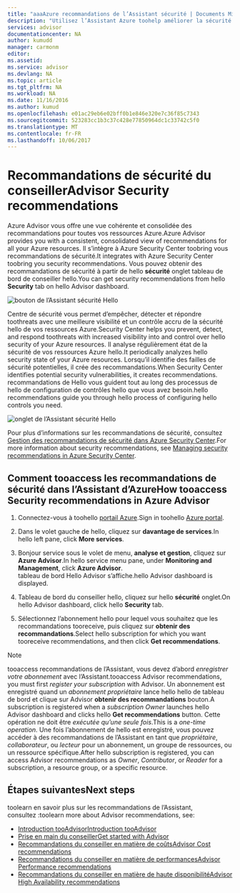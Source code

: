 ```yaml
---
title: "aaaAzure recommandations de l’Assistant sécurité | Documents Microsoft"
description: "Utilisez l’Assistant Azure toohelp améliorer la sécurité de hello de vos déploiements Azure."
services: advisor
documentationcenter: NA
author: kumudd
manager: carmonm
editor: 
ms.assetid: 
ms.service: advisor
ms.devlang: NA
ms.topic: article
ms.tgt_pltfrm: NA
ms.workload: NA
ms.date: 11/16/2016
ms.author: kumud
ms.openlocfilehash: e01ac29eb6e02bff0b1e846e320e7c36f85c7343
ms.sourcegitcommit: 523283cc1b3c37c428e77850964dc1c33742c5f0
ms.translationtype: MT
ms.contentlocale: fr-FR
ms.lasthandoff: 10/06/2017
---
```

# <a name="advisor-security-recommendations"></a><span data-ttu-id="ee4cd-103">Recommandations de sécurité du conseiller</span><span class="sxs-lookup"><span data-stu-id="ee4cd-103">Advisor Security recommendations</span></span>

<span data-ttu-id="ee4cd-104">Azure Advisor vous offre une vue cohérente et consolidée des recommandations pour toutes vos ressources Azure.</span><span class="sxs-lookup"><span data-stu-id="ee4cd-104">Azure Advisor provides you with a consistent, consolidated view of recommendations for all your Azure resources.</span></span> <span data-ttu-id="ee4cd-105">Il s’intègre à Azure Security Center toobring vous recommandations de sécurité.</span><span class="sxs-lookup"><span data-stu-id="ee4cd-105">It integrates with Azure Security Center toobring you security recommendations.</span></span> <span data-ttu-id="ee4cd-106">Vous pouvez obtenir des recommandations de sécurité à partir de hello **sécurité** onglet tableau de bord de conseiller hello.</span><span class="sxs-lookup"><span data-stu-id="ee4cd-106">You can get security recommendations from hello **Security** tab on hello Advisor dashboard.</span></span>

![bouton de l’Assistant sécurité Hello](./media/advisor-security-recommendations/advisor-security-tab.png)

<span data-ttu-id="ee4cd-108">Centre de sécurité vous permet d’empêcher, détecter et répondre toothreats avec une meilleure visibilité et un contrôle accru de la sécurité hello de vos ressources Azure.</span><span class="sxs-lookup"><span data-stu-id="ee4cd-108">Security Center helps you prevent, detect, and respond toothreats with increased visibility into and control over hello security of your Azure resources.</span></span> <span data-ttu-id="ee4cd-109">Il analyse régulièrement état de la sécurité de vos ressources Azure hello.</span><span class="sxs-lookup"><span data-stu-id="ee4cd-109">It periodically analyzes hello security state of your Azure resources.</span></span> <span data-ttu-id="ee4cd-110">Lorsqu’il identifie des failles de sécurité potentielles, il crée des recommandations.</span><span class="sxs-lookup"><span data-stu-id="ee4cd-110">When Security Center identifies potential security vulnerabilities, it creates recommendations.</span></span> <span data-ttu-id="ee4cd-111">recommandations de Hello vous guident tout au long des processus de hello de configuration de contrôles hello que vous avez besoin.</span><span class="sxs-lookup"><span data-stu-id="ee4cd-111">hello recommendations guide you through hello process of configuring hello controls you need.</span></span> 

![onglet de l’Assistant sécurité Hello](./media/advisor-security-recommendations/advisor-security-recommendations.png)

<span data-ttu-id="ee4cd-113">Pour plus d’informations sur les recommandations de sécurité, consultez [Gestion des recommandations de sécurité dans Azure Security Center](https://azure.microsoft.com/en-us/documentation/articles/security-center-recommendations/).</span><span class="sxs-lookup"><span data-stu-id="ee4cd-113">For more information about security recommendations, see [Managing security recommendations in Azure Security Center](https://azure.microsoft.com/en-us/documentation/articles/security-center-recommendations/).</span></span>

## <a name="how-tooaccess-security-recommendations-in-azure-advisor"></a><span data-ttu-id="ee4cd-114">Comment tooaccess les recommandations de sécurité dans l’Assistant d’Azure</span><span class="sxs-lookup"><span data-stu-id="ee4cd-114">How tooaccess Security recommendations in Azure Advisor</span></span>

1. <span data-ttu-id="ee4cd-115">Connectez-vous à toohello [portail Azure](https://portal.azure.com).</span><span class="sxs-lookup"><span data-stu-id="ee4cd-115">Sign in toohello [Azure portal](https://portal.azure.com).</span></span>

2. <span data-ttu-id="ee4cd-116">Dans le volet gauche de hello, cliquez sur **davantage de services**.</span><span class="sxs-lookup"><span data-stu-id="ee4cd-116">In hello left pane, click **More services**.</span></span>

3. <span data-ttu-id="ee4cd-117">Bonjour service sous le volet de menu, **analyse et gestion**, cliquez sur **Azure Advisor**.</span><span class="sxs-lookup"><span data-stu-id="ee4cd-117">In hello service menu pane, under **Monitoring and Management**, click **Azure Advisor**.</span></span>  
 <span data-ttu-id="ee4cd-118">tableau de bord Hello Advisor s’affiche.</span><span class="sxs-lookup"><span data-stu-id="ee4cd-118">hello Advisor dashboard is displayed.</span></span>

4. <span data-ttu-id="ee4cd-119">Tableau de bord du conseiller hello, cliquez sur hello **sécurité** onglet.</span><span class="sxs-lookup"><span data-stu-id="ee4cd-119">On hello Advisor dashboard, click hello **Security** tab.</span></span>

5. <span data-ttu-id="ee4cd-120">Sélectionnez l’abonnement hello pour lequel vous souhaitez que les recommandations tooreceive, puis cliquez sur **obtenir des recommandations**.</span><span class="sxs-lookup"><span data-stu-id="ee4cd-120">Select hello subscription for which you want tooreceive recommendations, and then click **Get recommendations**.</span></span>

> [!NOTE]
> <span data-ttu-id="ee4cd-121">tooaccess recommandations de l’Assistant, vous devez d’abord *enregistrer votre abonnement* avec l’Assistant.</span><span class="sxs-lookup"><span data-stu-id="ee4cd-121">tooaccess Advisor recommendations, you must first *register your subscription* with Advisor.</span></span> <span data-ttu-id="ee4cd-122">Un abonnement est enregistré quand un *abonnement propriétaire* lance hello hello de tableau de bord et clique sur Advisor **obtenir des recommandations** bouton.</span><span class="sxs-lookup"><span data-stu-id="ee4cd-122">A subscription is registered when a *subscription Owner* launches hello Advisor dashboard and clicks hello **Get recommendations** button.</span></span> <span data-ttu-id="ee4cd-123">Cette opération ne doit être *exécutée qu’une seule fois*.</span><span class="sxs-lookup"><span data-stu-id="ee4cd-123">This is a *one-time operation*.</span></span> <span data-ttu-id="ee4cd-124">Une fois l’abonnement de hello est enregistré, vous pouvez accéder à des recommandations de l’Assistant en tant que *propriétaire*, *collaborateur*, ou *lecteur* pour un abonnement, un groupe de ressources, ou un ressource spécifique.</span><span class="sxs-lookup"><span data-stu-id="ee4cd-124">After hello subscription is registered, you can access Advisor recommendations as *Owner*, *Contributor*, or *Reader* for a subscription, a resource group, or a specific resource.</span></span>

## <a name="next-steps"></a><span data-ttu-id="ee4cd-125">Étapes suivantes</span><span class="sxs-lookup"><span data-stu-id="ee4cd-125">Next steps</span></span>

<span data-ttu-id="ee4cd-126">toolearn en savoir plus sur les recommandations de l’Assistant, consultez :</span><span class="sxs-lookup"><span data-stu-id="ee4cd-126">toolearn more about Advisor recommendations, see:</span></span>
* [<span data-ttu-id="ee4cd-127">Introduction tooAdvisor</span><span class="sxs-lookup"><span data-stu-id="ee4cd-127">Introduction tooAdvisor</span></span>](advisor-overview.md)
* [<span data-ttu-id="ee4cd-128">Prise en main du conseiller</span><span class="sxs-lookup"><span data-stu-id="ee4cd-128">Get started with Advisor</span></span>](advisor-get-started.md)
* [<span data-ttu-id="ee4cd-129">Recommandations du conseiller en matière de coûts</span><span class="sxs-lookup"><span data-stu-id="ee4cd-129">Advisor Cost recommendations</span></span>](advisor-performance-recommendations.md)
* [<span data-ttu-id="ee4cd-130">Recommandations du conseiller en matière de performances</span><span class="sxs-lookup"><span data-stu-id="ee4cd-130">Advisor Performance recommendations</span></span>](advisor-performance-recommendations.md)
* [<span data-ttu-id="ee4cd-131">Recommandations du conseiller en matière de haute disponibilité</span><span class="sxs-lookup"><span data-stu-id="ee4cd-131">Advisor High Availability recommendations</span></span>](advisor-high-availability-recommendations.md)


 
